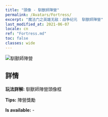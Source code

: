 ```yaml
---
title: "頭像 - 馴獸師陣營"
permalink: /Avatars/Fortress/
excerpt: "魔法门之英雄无敌：战争纪元  馴獸師陣營"
last_modified_at: 2021-06-07
locale: cn
ref: "Fortress.md"
toc: false
classes: wide
---
```

 ![馴獸師陣營](/images/a/avatarFrame_46.png)

## 詳情

 **玩法詳解:** 馴獸師陣營頭像框 

 **Tips:** 陣營獎勵 

 **Is available:**  - 

